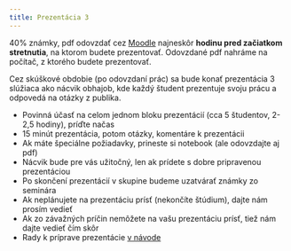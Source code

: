 ```yaml
---
title: Prezentácia 3
---
```


40% známky, pdf odovzdať cez [Moodle](https://moodle.uniba.sk/mod/assign/view.php?id=64199) najneskôr
**hodinu pred začiatkom stretnutia**, na ktorom budete prezentovať. Odovzdané pdf nahráme
na počítač, z ktorého budete prezentovať. 
<!-- 50% známky INF,  [Moodle](https://moodle.uniba.sk/mod/assign/view.php?id=64199) -->

Cez skúškové obdobie (po odovzdaní prác) sa bude konať prezentácia 3
slúžiaca ako nácvik obhajob, kde každý študent prezentuje svoju prácu
a odpovedá na otázky z publika.

  - Povinná účasť na celom jednom bloku prezentácií (cca 5 študentov,
    2-2,5 hodiny), príďte načas
  - 15 minút prezentácia, potom otázky, komentáre k prezentácii
  - Ak máte špeciálne požiadavky, prineste si notebook (ale odovzdajte
    aj pdf)
  - Nácvik bude pre vás užitočný, len ak prídete s dobre pripravenou
    prezentáciou
  - Po skončení prezentácií v skupine budeme uzatvárať známky zo
    seminára
  - Ak neplánujete na prezentáciu prísť (nekončíte štúdium), dajte nám
    prosím vedieť
  - Ak zo závažných príčin nemôžete na vašu prezentáciu prísť, tiež nám
    dajte vedieť čím skôr
  - Rady k príprave prezentácie [v
    návode](./Obhajoba,_prezent%C3%A1cia_vlastn%C3%BDch_v%C3%BDsledkov.md)
